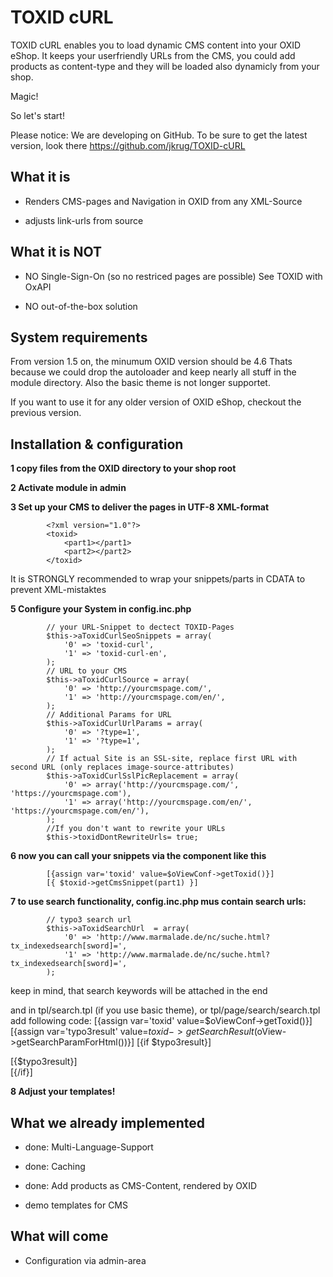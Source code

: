 TOXID cURL
==========
TOXID cURL enables you to load dynamic CMS content into your OXID eShop.
It keeps your userfriendly URLs from the CMS, you could add products as content-type
and they will be loaded also dynamicly from your shop.

Magic!

So let's start!


Please notice: We are developing on GitHub.
To be sure to get the latest version, look there
    https://github.com/jkrug/TOXID-cURL


What it is
----------
*    Renders CMS-pages and Navigation in OXID from any XML-Source

*    adjusts link-urls from source


What it is NOT
--------------
*    NO Single-Sign-On (so no restriced pages are possible)
     See TOXID with OxAPI

*    NO out-of-the-box solution


System requirements
-------------------
From version 1.5 on, the minumum OXID version should be 4.6
Thats because we could drop the autoloader and keep nearly all stuff in the module directory.
Also the basic theme is not longer supportet.

If you want to use it for any older version of OXID eShop, checkout the previous version.

Installation & configuration
----------------------------
**1 copy files from the OXID directory to your shop root**

**2 Activate module in admin**

**3 Set up your CMS to deliver the pages in UTF-8 XML-format**

            <?xml version="1.0"?>
            <toxid>
                <part1></part1>
                <part2></part2>
            </toxid>

It is STRONGLY recommended to wrap your snippets/parts in CDATA to prevent XML-mistaktes

**5 Configure your System in config.inc.php**

            // your URL-Snippet to dectect TOXID-Pages
            $this->aToxidCurlSeoSnippets = array(
                '0' => 'toxid-curl',
                '1' => 'toxid-curl-en',
            );
            // URL to your CMS
            $this->aToxidCurlSource	= array(
                '0' => 'http://yourcmspage.com/',
                '1' => 'http://yourcmspage.com/en/',
            );
            // Additional Params for URL
            $this->aToxidCurlUrlParams = array(
                '0' => '?type=1',
                '1' => '?type=1',
            );
            // If actual Site is an SSL-site, replace first URL with second URL (only replaces image-source-attributes)
            $this->aToxidCurlSslPicReplacement = array(
                '0' => array('http://yourcmspage.com/', 'https://yourcmspage.com'),
                '1' => array('http://yourcmspage.com/en/', 'https://yourcmspage.com/en/'),
            );
            //If you don't want to rewrite your URLs
            $this->toxidDontRewriteUrls= true;

**6 now you can call your snippets via the component like this**

            [{assign var='toxid' value=$oViewConf->getToxid()}]
            [{ $toxid->getCmsSnippet(part1) }]

**7 to use search functionality, config.inc.php mus contain search urls:**

            // typo3 search url
            $this->aToxidSearchUrl	= array(
                '0' => 'http://www.marmalade.de/nc/suche.html?tx_indexedsearch[sword]=',
                '1' => 'http://www.marmalade.de/nc/suche.html?tx_indexedsearch[sword]=',
            );

keep in mind, that search keywords will be attached in the end

and in tpl/search.tpl (if you use basic theme), or tpl/page/search/search.tpl add following code:
            [{assign var='toxid' value=$oViewConf->getToxid()}]
            [{assign var='typo3result' value=$toxid->getSearchResult($oView->getSearchParamForHtml())}]
            [{if $typo3result}]
                <div>
                    [{$typo3result}]
                </div>
            [{/if}]

**8 Adjust your templates!**


What we already implemented
----------------------------
*    done: Multi-Language-Support

*    done: Caching

*    done: Add products as CMS-Content, rendered by OXID

*    demo templates for CMS


What will come
--------------
*    Configuration via admin-area

